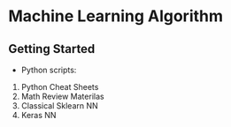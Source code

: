 # Machine Learning Algorithm

## Getting Started 

* Python scripts:

1. Python Cheat Sheets
2. Math Review Materilas
3. Classical Sklearn NN
4. Keras NN
 

